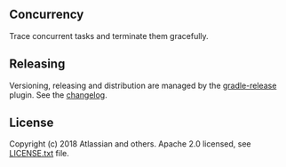 ## Concurrency
Trace concurrent tasks and terminate them gracefully.

## Releasing
Versioning, releasing and distribution are managed by the [gradle-release] plugin.
See the [changelog](CHANGELOG.md).

[gradle-release]: https://bitbucket.org/atlassian/gradle-release/src/release-0.3.0/README.md

## License
Copyright (c) 2018 Atlassian and others.
Apache 2.0 licensed, see [LICENSE.txt](LICENSE.txt) file.
